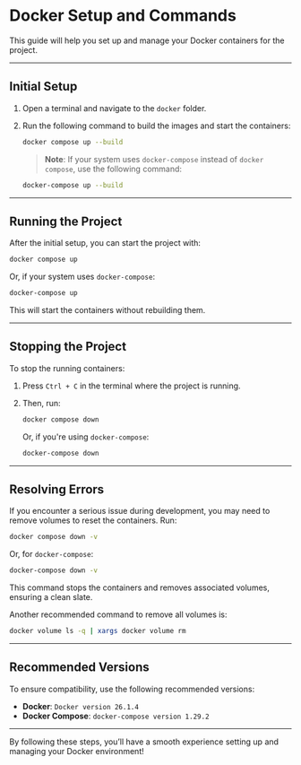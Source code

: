 # Docker Setup and Commands  

This guide will help you set up and manage your Docker containers for the project.  

---

## Initial Setup  

1. Open a terminal and navigate to the `docker` folder.  
2. Run the following command to build the images and start the containers:  

   ```bash
   docker compose up --build
   ```  

   > **Note**: If your system uses `docker-compose` instead of `docker compose`, use the following command:  
   ```bash
   docker-compose up --build
   ```  

---

## Running the Project  

After the initial setup, you can start the project with:  

```bash
docker compose up
```  

Or, if your system uses `docker-compose`:  

```bash
docker-compose up
```  

This will start the containers without rebuilding them.  

---

## Stopping the Project  

To stop the running containers:  

1. Press `Ctrl + C` in the terminal where the project is running.  
2. Then, run:  

   ```bash
   docker compose down
   ```  

   Or, if you're using `docker-compose`:  

   ```bash
   docker-compose down
   ```  

---

## Resolving Errors  

If you encounter a serious issue during development, you may need to remove volumes to reset the containers. Run:  

```bash
docker compose down -v
```  

Or, for `docker-compose`:  

```bash
docker-compose down -v
```  

This command stops the containers and removes associated volumes, ensuring a clean slate.  

Another recommended command to remove all volumes is:  

```bash
docker volume ls -q | xargs docker volume rm
```  

---

## Recommended Versions  

To ensure compatibility, use the following recommended versions:  

- **Docker**: `Docker version 26.1.4`  
- **Docker Compose**: `docker-compose version 1.29.2`  

---

By following these steps, you’ll have a smooth experience setting up and managing your Docker environment!

